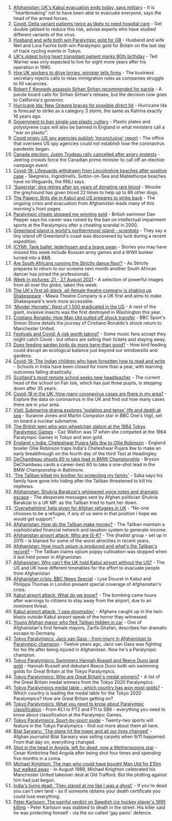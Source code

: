 1. [Afghanistan: UK's Kabul evacuation ends today, says military](https://www.bbc.co.uk/news/uk-58367225?at_medium=RSS&at_campaign=KARANGA) - It is "heartbreaking" not to have been able to evacuate everyone, says the head of the armed forces.
2. [Covid: Delta variant patients twice as likely to need hospital care](https://www.bbc.co.uk/news/health-58354342?at_medium=RSS&at_campaign=KARANGA) - Get double-jabbed to reduce this risk, advise experts who have studied different variants of the virus.
3. [Husband and wife both win Paralympic gold for GB](https://www.bbc.co.uk/sport/disability-sport/58366655?at_medium=RSS&at_campaign=KARANGA) - Husband and wife Neil and Lora Fachie both win Paralympic gold for Britain on the last day of track cycling events in Tokyo.
4. [UK's oldest living heart transplant patient marks 90th birthday](https://www.bbc.co.uk/news/uk-england-cambridgeshire-58361917?at_medium=RSS&at_campaign=KARANGA) - Ted Warner was only expected to live for eight more years after his operation in 1990.
5. [Hire UK workers to drive lorries, minister tells firms](https://www.bbc.co.uk/news/uk-58364308?at_medium=RSS&at_campaign=KARANGA) - The business secretary rejects calls to relax immigration rules as companies struggle to fill vacancies.
6. [Robert F Kennedy assassin Sirhan Sirhan recommended for parole](https://www.bbc.co.uk/news/world-us-canada-58364572?at_medium=RSS&at_campaign=KARANGA) - A parole board calls for Sirhan Sirhan's release, but the decision now goes to California's governor.
7. [Hurricane Ida: New Orleans braces for possible direct hit](https://www.bbc.co.uk/news/world-us-canada-58361215?at_medium=RSS&at_campaign=KARANGA) - Hurricane Ida is forecast to strike as a category 3 storm, the same as Katrina exactly 16 years ago.
8. [Government to ban single-use plastic cutlery](https://www.bbc.co.uk/news/uk-politics-58360064?at_medium=RSS&at_campaign=KARANGA) - Plastic plates and polystyrene cups will also be banned in England in what ministers call a "war on plastic".
9. [Covid origin: US spy agencies publish 'inconclusive' report](https://www.bbc.co.uk/news/world-us-canada-58361211?at_medium=RSS&at_campaign=KARANGA) - The office that oversees US spy agencies could not establish how the coronavirus pandemic began.
10. [Canada election: Justin Trudeau rally cancelled after angry protests](https://www.bbc.co.uk/news/world-us-canada-58364742?at_medium=RSS&at_campaign=KARANGA) - Jeering crowds force the Canadian prime minister to call off an election campaign event.
11. [Covid-19: Lifeguards withdrawn from Lincolnshire beaches after positive case](https://www.bbc.co.uk/news/uk-england-lincolnshire-58368257?at_medium=RSS&at_campaign=KARANGA) - Skegness, Ingoldmells, Sutton-on-Sea and Mablethorpe beaches have no lifeguards, the RNLI says.
12. ['Superstar' dog retires after six years of donating rare blood](https://www.bbc.co.uk/news/uk-england-leicestershire-58354825?at_medium=RSS&at_campaign=KARANGA) - Woodie the greyhound has given blood 22 times to help up to 88 other dogs.
13. [The Papers: Brits die in Kabul and US prepares to strike back](https://www.bbc.co.uk/news/blogs-the-papers-58364292?at_medium=RSS&at_campaign=KARANGA) - The ongoing crisis and evacuation from Afghanistan leads many of this morning's front pages.
14. [Paralympic cheats stopped me winning gold](https://www.bbc.co.uk/news/uk-58357580?at_medium=RSS&at_campaign=KARANGA) - British swimmer Dan Pepper says his career was ruined by the ban on intellectual impairment sports at the Paralympics after a cheating scandal in 2000.
15. [Greenland island is world's northernmost island - scientists](https://www.bbc.co.uk/news/world-europe-58362752?at_medium=RSS&at_campaign=KARANGA) - They say a tiny island off Greenland's coast was discovered by luck during a recent expedition.
16. [ICYMI: Tank ballet, lederhosen and a brave swan](https://www.bbc.co.uk/news/world-58349595?at_medium=RSS&at_campaign=KARANGA) - Stories you may have missed this week include Russian army games and a WWII bunker turned into a B&B.
17. [Are South Africans running the Strictly dance floor?](https://www.bbc.co.uk/news/entertainment-arts-58363064?at_medium=RSS&at_campaign=KARANGA) - As Strictly prepares to return to our screens next month another South African dancer has joined the professionals.
18. [Week in pictures: 21 - 27 August 2021](https://www.bbc.co.uk/news/in-pictures-58353896?at_medium=RSS&at_campaign=KARANGA) - A selection of powerful images from all over the globe, taken this week.
19. [The UK's first all-black, all-female theatre company is shaking up Shakespeare](https://www.bbc.co.uk/news/entertainment-arts-58285815?at_medium=RSS&at_campaign=KARANGA) - Mawa Theatre Company is a UK first and aims to make Shakespeare's work more accessible.
20. ['Murder Hornets': Nest of 1,500 eradicated in the US](https://www.bbc.co.uk/news/world-us-canada-58363140?at_medium=RSS&at_campaign=KARANGA) - A nest of the giant, invasive insects was the first destroyed in Washington this year.
21. [Cristiano Ronaldo: How Man Utd pulled off shock transfer](https://www.bbc.co.uk/sport/football/58358834?at_medium=RSS&at_campaign=KARANGA) - BBC Sport's Simon Stone details the journey of Cristiano Ronaldo's shock return to Manchester United.
22. [Festivals and Covid: A risk worth taking?](https://www.bbc.co.uk/news/newsbeat-58315746?at_medium=RSS&at_campaign=KARANGA) - Some music fans accept they might catch Covid - but others are selling their tickets and staying away.
23. [Does feeding garden birds do more harm than good?](https://www.bbc.co.uk/news/science-environment-58346043?at_medium=RSS&at_campaign=KARANGA) - How bird feeding could disrupt an ecological balance just beyond our windowsills and gardens.
24. [Covid-19: The Indian children who have forgotten how to read and write](https://www.bbc.co.uk/news/world-asia-india-58281442?at_medium=RSS&at_campaign=KARANGA) - Schools in India have been closed for more than a year, with learning outcomes falling drastically.
25. [Scotland's most remote school seeks new headteacher](https://www.bbc.co.uk/news/uk-scotland-north-east-orkney-shetland-58322157?at_medium=RSS&at_campaign=KARANGA) - The current head of the school on Fair Isle, which has just three pupils, is stepping down after 35 years.
26. [Covid-19 in the UK: How many coronavirus cases are there in my area?](https://www.bbc.co.uk/news/uk-51768274?at_medium=RSS&at_campaign=KARANGA) - Explore the data on coronavirus in the UK and find out how many cases there are in your area.
27. [Vigil: Submarine drama explores 'isolating and tense' life and death at sea](https://www.bbc.co.uk/news/entertainment-arts-58334990?at_medium=RSS&at_campaign=KARANGA) - Suranne Jones and Martin Compston star in BBC One's Vigil, set on board a nuclear submarine.
28. [The British teen who won wheelchair slalom at the 1964 Tokyo Paralympic Games](https://www.bbc.co.uk/news/disability-58334244?at_medium=RSS&at_campaign=KARANGA) - Caz Walton was 17 when she competed at the 1964 Paralympic Games in Tokyo and won gold.
29. [England v India: Cheteshwar Pujara falls lbw to Ollie Robinson](https://www.bbc.co.uk/sport/av/cricket/58368929?at_medium=RSS&at_campaign=KARANGA) - England bowler Ollie Robinson traps India's Cheteshwar Pujara lbw to make an early breakthrough on the fourth day of the third Test at Headingley.
30. [DeChambeau shoots 60 to take lead in BMW Championship](https://www.bbc.co.uk/sport/golf/58364106?at_medium=RSS&at_campaign=KARANGA) - Bryson DeChambeau cards a career-best 60 to take a one-shot lead in the BMW Championship in Baltimore.
31. ['The Taliban killed my brother for protecting my family'](https://www.bbc.co.uk/news/uk-england-london-58331414?at_medium=RSS&at_campaign=KARANGA) - Saba says his family have gone into hiding after the Taliban threatened to kill his nephews.
32. [Afghanistan: Shukria Barakzai's whispered voice notes and dramatic escape](https://www.bbc.co.uk/news/world-asia-58345901?at_medium=RSS&at_campaign=KARANGA) - The desperate messages sent by Afghan politician Shukria Barakzai to a UK MP. as the Taliban tried to hunt her down.
33. ['Overwhelming' help given for Afghan refugees in UK](https://www.bbc.co.uk/news/uk-58319846?at_medium=RSS&at_campaign=KARANGA) - "No-one chooses to be a refugee, if any of us were in that position I hope we would get support."
34. [Afghanistan: How do the Taliban make money?](https://www.bbc.co.uk/news/world-46554097?at_medium=RSS&at_campaign=KARANGA) - The Taliban maintain a sophisticated financial network and taxation system to generate income.
35. [Afghanistan airport attack: Who are IS-K?](https://www.bbc.co.uk/news/world-asia-58333533?at_medium=RSS&at_campaign=KARANGA) - The jihadist group - set up in 2015 - is blamed for some of the worst atrocities in recent years.
36. [Afghanistan: How much opium is produced and what's the Taliban's record?](https://www.bbc.co.uk/news/world-asia-58308494?at_medium=RSS&at_campaign=KARANGA) - The Taliban claims opium poppy cultivation was stopped when it last held power in Afghanistan.
37. [Afghanistan: Why can't the UK hold Kabul airport without the US?](https://www.bbc.co.uk/news/world-58305185?at_medium=RSS&at_campaign=KARANGA) - The US and UK have different timetables for the effort to evacuate people from Afghanistan
38. [Afghanistan crisis: BBC News Special](https://www.bbc.co.uk/news/world-asia-58363162?at_medium=RSS&at_campaign=KARANGA) - Lyse Doucet in Kabul and Philippa Thomas in London present special coverage of Afghanistan's crisis.
39. [Kabul airport attack: What do we know?](https://www.bbc.co.uk/news/world-asia-58349010?at_medium=RSS&at_campaign=KARANGA) - The bombing came hours after warnings to citizens to stay away from the airport, due to an imminent threat.
40. [Kabul airport attack: 'I saw doomsday'](https://www.bbc.co.uk/news/world-asia-58340809?at_medium=RSS&at_campaign=KARANGA) - Afghans caught up in the twin blasts outside Kabul airport speak of the horror they witnessed.
41. [Young Afghan mayor who fled Taliban hidden in car](https://www.bbc.co.uk/news/world-asia-58343250?at_medium=RSS&at_campaign=KARANGA) - One of Afghanistan's first female mayors, Zarifa Ghafari, describes her dramatic escape to Germany.
42. [Tokyo Paralympics: Jaco van Gass - from injury in Afghanistan to Paralympic champion](https://www.bbc.co.uk/sport/disability-sport/58344147?at_medium=RSS&at_campaign=KARANGA) - Twelve years ago, Jaco van Gass was fighting for his life after being injured in Afghanistan. Now he's a Paralympic champion.
43. [Tokyo Paralympics: Swimmers Hannah Russell and Reece Dunn land gold](https://www.bbc.co.uk/sport/disability-sport/58354250?at_medium=RSS&at_campaign=KARANGA) - Hannah Russell and debutant Reece Dunn both win swimming golds for Great Britain at the Tokyo Paralympics.
44. [Tokyo Paralympics: Who are Great Britain's medal winners?](https://www.bbc.co.uk/sport/disability-sport/58267875?at_medium=RSS&at_campaign=KARANGA) - A list of the Great Britain medal winners from the Tokyo 2020 Paralympics.
45. [Tokyo Paralympics medal table - which country has won most golds?](https://www.bbc.co.uk/sport/disability-sport/58267874?at_medium=RSS&at_campaign=KARANGA) - Which country is leading the medal table for the Tokyo 2020 Paralympics? How are Great Britain getting on?
46. [Tokyo Paralympics: What you need to know about Paralympic classification](https://www.bbc.co.uk/sport/disability-sport/57396986?at_medium=RSS&at_campaign=KARANGA) - From KL1 to PT2 and F11 to SB6 - everything you need to know about classification at the Paralympic Games.
47. [Tokyo Paralympics: Sport-by-sport guide](https://www.bbc.co.uk/sport/disability-sport/58228171?at_medium=RSS&at_campaign=KARANGA) - Twenty-two sports will feature in the Tokyo Paralympics - find out more about them all here.
48. [Bilal Sarwary: 'The plane hit the tower and all our lives changed'](https://www.bbc.co.uk/news/world-south-asia-58071592?at_medium=RSS&at_campaign=KARANGA) - Afghan journalist Bilal Sarwary was selling carpets when 9/11 happened. From that day on, everything changed.
49. [Shot in the head in Angola, left for dead, now a Wetherspoons star](https://www.bbc.co.uk/news/uk-58266180?at_medium=RSS&at_campaign=KARANGA) - Cesar Kimbirima fled Angola after being shot four times and spending five months in a coma.
50. [Michael Knighton: The man who could have bought Man Utd for £10m but walked away](https://www.bbc.co.uk/sport/football/58233755?at_medium=RSS&at_campaign=KARANGA) - In August 1989, Michael Knighton celebrated his Manchester United takeover deal at Old Trafford. But the plotting against him had just begun.
51. [India's living dead: 'They stared at me like I was a ghost'](https://www.bbc.co.uk/news/stories-58259497?at_medium=RSS&at_campaign=KARANGA) - If you're dead you can't own land - so if someone obtains your death certificate you could lose everything.
52. [Peter Karlsson: The painful verdict on Swedish ice hockey player's 1995 killing](https://www.bbc.co.uk/sport/ice-hockey/58101549?at_medium=RSS&at_campaign=KARANGA) - Peter Karlsson was stabbed to death in the street. His killer said he was protecting himself - via the so-called 'gay panic' defence.

